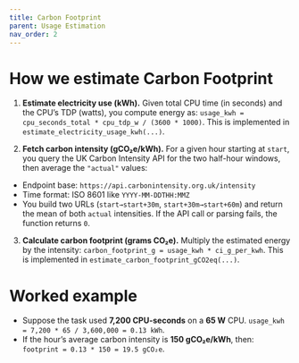 ```yaml
---
title: Carbon Footprint
parent: Usage Estimation
nav_order: 2
---
```



# How we estimate Carbon Footprint

1. **Estimate electricity use (kWh).**
   Given total CPU time (in seconds) and the CPU’s TDP (watts), you compute energy as:
   `usage_kwh = cpu_seconds_total * cpu_tdp_w / (3600 * 1000)`.
   This is implemented in `estimate_electricity_usage_kwh(...)`. 

2. **Fetch carbon intensity (gCO₂e/kWh).**
   For a given hour starting at `start`, you query the UK Carbon Intensity API for the two half-hour windows, then average the `"actual"` values:

* Endpoint base: `https://api.carbonintensity.org.uk/intensity`
* Time format: ISO 8601 like `YYYY-MM-DDTHH:MMZ`
* You build two URLs (`start→start+30m`, `start+30m→start+60m`) and return the mean of both `actual` intensities. If the API call or parsing fails, the function returns `0`. 

3. **Calculate carbon footprint (grams CO₂e).**
   Multiply the estimated energy by the intensity:
   `carbon_footprint_g = usage_kwh * ci_g_per_kwh`.
   This is implemented in `estimate_carbon_footprint_gCO2eq(...)`. 

# Worked example

* Suppose the task used **7,200 CPU-seconds** on a **65 W** CPU.
  `usage_kwh = 7,200 * 65 / 3,600,000 = 0.13 kWh`.
* If the hour’s average carbon intensity is **150 gCO₂e/kWh**, then:
  `footprint = 0.13 * 150 = 19.5 gCO₂e`.

